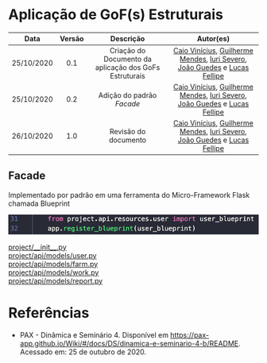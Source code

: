 # Aplicação de GoF(s) Estruturais

|    Data    | Versão |                Descrição                |                     Autor(es)                     |
| :--------: | :----: | :-------------------------------------: | :-------------------------------------------: |
| 25/10/2020 | 0.1 | Criação do Documento da aplicação dos GoFs Estruturais | [Caio Vinícius](https://github.com/caiovfernandes), [Guilherme Mendes](https://github.com/guilherme-mendes), [Iuri Severo](https://github.com/iurisevero), [João Guedes](https://github.com/sudjoao) e [Lucas Fellipe](https://github.com/lucasfcm9) |
| 25/10/2020 | 0.2 | Adição do padrão <i>Facade</i> | [Caio Vinícius](https://github.com/caiovfernandes), [Guilherme Mendes](https://github.com/guilherme-mendes), [Iuri Severo](https://github.com/iurisevero), [João Guedes](https://github.com/sudjoao) e [Lucas Fellipe](https://github.com/lucasfcm9) |
| 26/10/2020 | 1.0 | Revisão do documento | [Caio Vinícius](https://github.com/caiovfernandes), [Guilherme Mendes](https://github.com/guilherme-mendes), [Iuri Severo](https://github.com/iurisevero), [João Guedes](https://github.com/sudjoao) e [Lucas Fellipe](https://github.com/lucasfcm9) |

## Facade

Implementado por padrão em uma ferramenta do Micro-Framework Flask chamada Blueprint

<img src="docs/Assets/Img/DesignPatterns/StructuralGoFs/FacadeExample.png" alt="Facade Example">

[project/\_\_init\_\_.py](https://github.com/UnBArqDsw/2020.1_G13_iGado_Backend/blob/master/project/__init__.py) <br />
[project/api/models/user.py](https://github.com/UnBArqDsw/2020.1_G13_iGado_Backend/blob/master/project/api/models/user.py) <br />
[project/api/models/farm.py](https://github.com/UnBArqDsw/2020.1_G13_iGado_Backend/blob/master/project/api/models/farm.py) <br />
[project/api/models/work.py](https://github.com/UnBArqDsw/2020.1_G13_iGado_Backend/blob/master/project/api/models/work.py) <br />
[project/api/models/report.py](https://github.com/UnBArqDsw/2020.1_G13_iGado_Backend/blob/master/project/api/models/report.py) <br />

# Referências

* PAX - Dinâmica e Seminário 4. Disponível em <https://pax-app.github.io/Wiki/#/docs/DS/dinamica-e-seminario-4-b/README>. Acessado em: 25 de outubro de 2020.